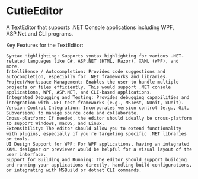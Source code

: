 # CutieEditor
A TextEditor that supports .NET Console applications including WPF, ASP.Net and CLI programs.

  Key Features for the TextEditor:

    Syntax Highlighting: Supports syntax highlighting for various .NET-related languages like C#, ASP.NET (HTML, Razor), XAML (WPF), and more.
    IntelliSense / Autocompletion: Provides code suggestions and autocompletion, especially for .NET frameworks and libraries.
    Project/Workspace Management: Enables the user to handle multiple projects or files efficiently. This would support .NET console applications, WPF, ASP.NET, and CLI-based applications.
    Integrated Debugging and Testing: Provides debugging capabilities and integration with .NET test frameworks (e.g., MSTest, NUnit, xUnit).
    Version Control Integration: Incorporates version control (e.g., Git, Subversion) to manage source code and collaborate.
    Cross-platform: If needed, the editor should ideally be cross-platform to support Windows, macOS, and Linux.
    Extensibility: The editor should allow you to extend functionality with plugins, especially if you're targeting specific .NET libraries or tools.
    UI Design Support for WPF: For WPF applications, having an integrated XAML designer or previewer would be helpful for a visual layout of the user interface.
    Support for Building and Running: The editor should support building and running your applications directly, handling build configurations, or integrating with MSBuild or dotnet CLI commands.
